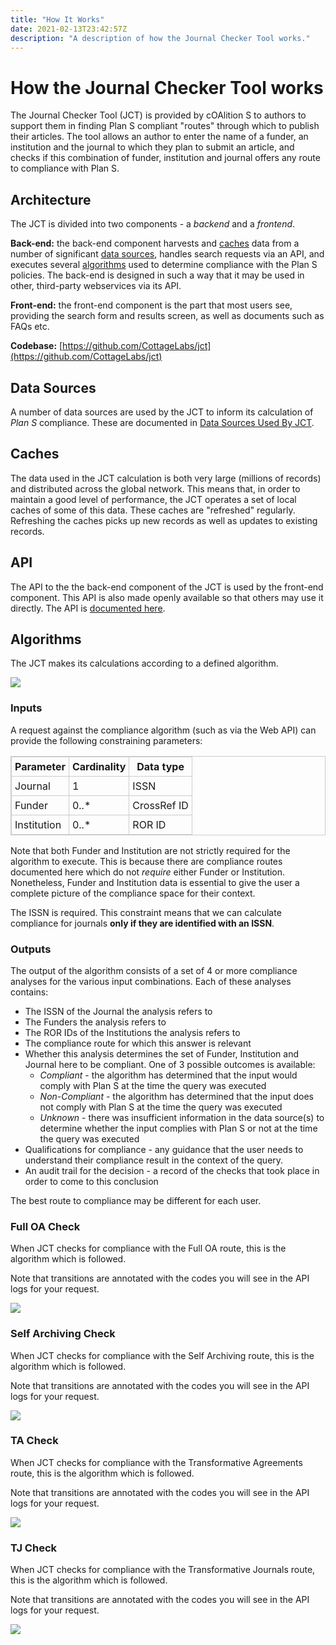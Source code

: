 ```yaml
---
title: "How It Works"
date: 2021-02-13T23:42:57Z
description: "A description of how the Journal Checker Tool works."
---
```


<style type="text/css">
table {
    border: 1px solid #cccccc;
}

thead {
    font-weight: bold;
}

td, th {
    border: 1px solid #cccccc;
    padding: 5px;
}
</style>

# How the Journal Checker Tool works

The Journal Checker Tool (JCT) is provided by cOAlition S to authors to support them in finding Plan S compliant 
"routes" through which to publish their articles. The tool allows an author to enter the name of a funder, an 
institution and the journal to which they plan to submit an article, and checks if this combination of funder, 
institution and journal offers any route to compliance with Plan S.

## <a name="architecture"></a>Architecture

The JCT is divided into two components - a *backend* and a *frontend*.

**Back-end:** the back-end component harvests and [caches](#caches) data from a number of significant 
[data sources](#data_sources), handles search requests via an API, and executes several [algorithms](#algorithms) used 
to determine compliance with the Plan S policies. The back-end is designed in such a way that it may be used in other, 
third-party webservices via its API.

**Front-end:** the front-end component is the part that most users see, providing the search form and results screen, 
as well as documents such as FAQs etc.

**Codebase:** [https://github.com/CottageLabs/jct](https://github.com/CottageLabs/jct)

## <a name="data_sources"></a>Data Sources

A number of data sources are used by the JCT to inform its calculation of *Plan S* compliance. These are documented in [Data Sources Used By JCT](/data-sources).



## <a name="caches"></a>Caches

The data used in the JCT calculation is both very large (millions of records) and distributed across the global 
network. This means that, in order to maintain a good level of performance, the JCT operates a set of local caches of 
some of this data. These caches are "refreshed" regularly. Refreshing the caches picks up new records as well as 
updates to existing records.



## <a name="api"></a>API

The API to the the back-end component of the JCT is used by the front-end component. This API is also made openly 
available so that others may use it directly. 
The API is [documented here](/apidocs).



## <a name="algorithms"></a>Algorithms

The JCT makes its calculations according to a defined algorithm.

<img src="/img/algorithm_main.svg">

### Inputs

A request against the compliance algorithm (such as via the Web API) can provide the following constraining parameters:

| **Parameter** | Cardinality | **Data type** |
| ------------- | ----------- | ------------- |
| Journal       | 1           | ISSN          |
| Funder        | 0..*        | CrossRef ID   |
| Institution   | 0..*        | ROR ID        |

Note that both Funder and Institution are not strictly required for the algorithm to execute. This is because there are 
compliance routes documented here which do not *require* either Funder or Institution. Nonetheless, Funder and 
Institution data is essential to give the user a complete picture of the compliance space for their context.

The ISSN is required. This constraint means that we can calculate compliance for journals **only if they are identified 
with an ISSN**.

### Outputs

The output of the algorithm consists of a set of 4 or more compliance analyses for the various input combinations. 
Each of these analyses contains:

* The ISSN of the Journal the analysis refers to
* The Funders the analysis refers to
* The ROR IDs of the Institutions the analysis refers to
* The compliance route for which this answer is relevant
* Whether this analysis determines the set of Funder, Institution and Journal here to be compliant. One of 3 possible outcomes is available:
    * *Compliant* - the algorithm has determined that the input would comply with Plan S at the time the query was executed
    * *Non-Compliant* - the algorithm has determined that the input does not comply with Plan S at the time the query was executed
    * *Unknown* - there was insufficient information in the data source(s) to determine whether the input complies with Plan S or not at the time the query was executed
* Qualifications for compliance - any guidance that the user needs to understand their compliance result in the context of the query.
* An audit trail for the decision - a record of the checks that took place in order to come to this conclusion

The best route to compliance may be different for each user.

### Full OA Check

When JCT checks for compliance with the Full OA route, this is the algorithm which is followed.

Note that transitions are annotated with the codes you will see in the API logs for your request.

<img src="/img/algorithm_fulloa.svg">


### Self Archiving Check

When JCT checks for compliance with the Self Archiving route, this is the algorithm which is followed.

Note that transitions are annotated with the codes you will see in the API logs for your request.

<img src="/img/algorithm_sa.svg">


### TA Check

When JCT checks for compliance with the Transformative Agreements route, this is the algorithm which is followed.

Note that transitions are annotated with the codes you will see in the API logs for your request.

<img src="/img/algorithm_ta.svg">


### TJ Check

When JCT checks for compliance with the Transformative Journals route, this is the algorithm which is followed.

Note that transitions are annotated with the codes you will see in the API logs for your request.

<img src="/img/algorithm_tj.svg">

